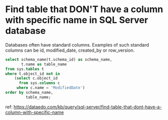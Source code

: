 # Find table that DON'T have a column with specific name in SQL Server database

Databases often have standard columns. Examples of such standard columns can be id, modified_date, created_by or row_version.


``` sql
select schema_name(t.schema_id) as schema_name,
       t.name as table_name
from sys.tables t
where t.object_id not in 
    (select c.object_id 
      from sys.columns c
     where c.name = 'ModifiedDate')
order by schema_name,
         table_name;
```

ref: https://dataedo.com/kb/query/sql-server/find-table-that-dont-have-a-column-with-specific-name